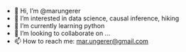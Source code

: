 - 👋 Hi, I’m @marungerer
- 👀 I’m interested in data science, causal inference, hiking
- 🌱 I’m currently learning python
- 💞️ I’m looking to collaborate on ...
- 📫 How to reach me: mar.ungerer@gmail.com

<!---
marungerer/marungerer is a ✨ special ✨ repository because its `README.md` (this file) appears on your GitHub profile.
You can click the Preview link to take a look at your changes.
--->
